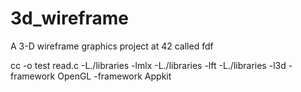 # 3d_wireframe
A 3-D wireframe graphics project at 42 called fdf


cc -o test read.c -L./libraries -lmlx -L./libraries -lft -L./libraries -l3d -framework OpenGL -framework Appkit
